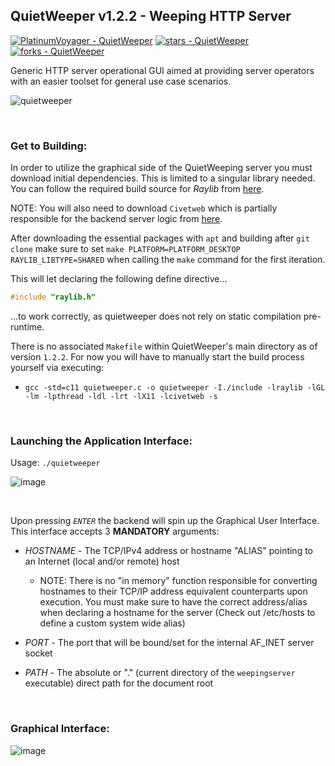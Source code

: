 ## QuietWeeper v1.2.2 - Weeping HTTP Server

[![PlatinumVoyager - QuietWeeper](https://img.shields.io/static/v1?label=PlatinumVoyager&message=QuietWeeper&color=blue&logo=github)](https://github.com/PlatinumVoyager/QuietWeeper "Go to GitHub repo")
[![stars - QuietWeeper](https://img.shields.io/github/stars/PlatinumVoyager/QuietWeeper?style=social)](https://github.com/PlatinumVoyager/QuietWeeper)
[![forks - QuietWeeper](https://img.shields.io/github/forks/PlatinumVoyager/QuietWeeper?style=social)](https://github.com/PlatinumVoyager/QuietWeeper)

Generic HTTP server operational GUI aimed at providing server operators with an easier toolset for general use case scenarios.

![quietweeper](https://github.com/PlatinumVoyager/QuietWeeper/assets/116006542/4d58bded-f822-4828-a865-41592e22b989)


</br>

### Get to Building:
In order to utilize the graphical side of the QuietWeeping server you must download initial dependencies. This is limited to a singular library needed. You can follow the required build source for *Raylib* from <a href="https://github.com/raysan5/raylib/wiki/Working-on-GNU-Linux" title="Raylib - The official Github repository">here</a>.

NOTE: You will also need to download `Civetweb` which is partially responsible for the backend server logic from <a href="https://github.com/civetweb/civetweb">here<a/>.


After downloading the essential packages with `apt` and building after `git clone` make sure to set `make PLATFORM=PLATFORM_DESKTOP RAYLIB_LIBTYPE=SHARED` when calling the `make` command for the first iteration.

This will let declaring the following define directive...
```c
#include "raylib.h"
```
...to work correctly, as quietweeper does not rely on static compilation pre-runtime.

There is no associated `Makefile` within QuietWeeper's main directory as of version `1.2.2`. For now you will have to manually start the build process yourself via executing:
  * `gcc -std=c11 quietweeper.c -o quietweeper -I./include -lraylib -lGL -lm -lpthread -ldl -lrt -lX11 -lcivetweb -s`

</br>

### Launching the Application Interface:

Usage: `./quietweeper`
</br>

![image](https://github.com/PlatinumVoyager/QuietWeeper/assets/116006542/b702c583-65f5-4bcd-b1ba-e4c1b5a08042)

</br>

Upon pressing <i>`ENTER`</i> the backend will spin up the Graphical User Interface. This interface accepts 3 **MANDATORY** arguments:
  * *HOSTNAME* - The TCP/IPv4 address or hostname "ALIAS" pointing to an Internet (local and/or remote) host
     * NOTE: There is no "in memory" function responsible for converting hostnames to their TCP/IP address equivalent counterparts upon execution. You must make sure to have the correct address/alias when declaring a hostname for the server (Check out /etc/hosts to define a custom system wide alias)
  
  * *PORT* - The port that will be bound/set for the internal AF_INET server socket
  
  * *PATH* - The absolute or "." (current directory of the `weepingserver` executable) direct path for the document root

</br>

### Graphical Interface:

![image](https://github.com/PlatinumVoyager/PlatinumVoyager/assets/116006542/7d8a2960-e792-4d9f-9acf-a66e53e49885)
